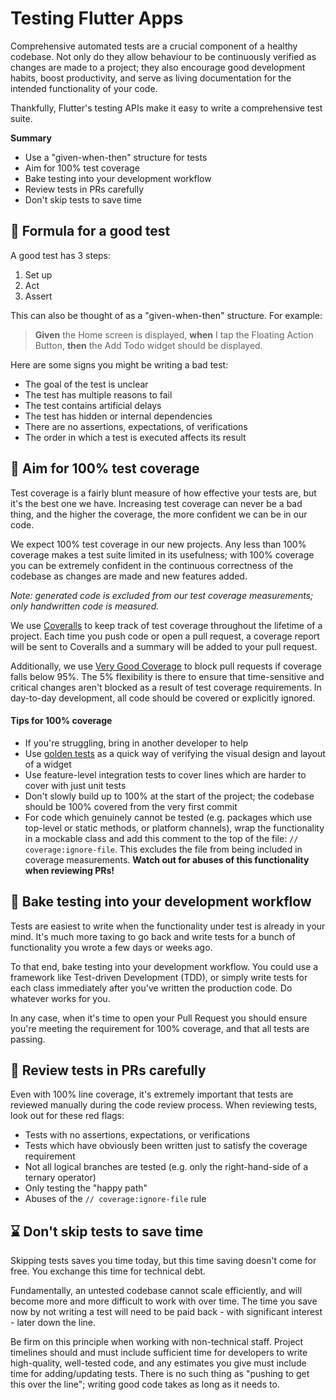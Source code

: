 # Testing Flutter Apps

Comprehensive automated tests are a crucial component of a healthy codebase. Not only do they allow behaviour to be continuously verified as changes are made to a project; they also encourage good development habits, boost productivity, and serve as living documentation for the intended functionality of your code.

Thankfully, Flutter's testing APIs make it easy to write a comprehensive test suite.

**Summary**

- Use a "given-when-then" structure for tests
- Aim for 100% test coverage
- Bake testing into your development workflow
- Review tests in PRs carefully
- Don't skip tests to save time

## 🧪 Formula for a good test

A good test has 3 steps:

1. Set up
2. Act
3. Assert

This can also be thought of as a "given-when-then" structure. For example:

> **Given** the Home screen is displayed, **when** I tap the Floating Action Button, **then** the Add Todo widget should be displayed.

Here are some signs you might be writing a bad test:

- The goal of the test is unclear
- The test has multiple reasons to fail
- The test contains artificial delays
- The test has hidden or internal dependencies
- There are no assertions, expectations, of verifications
- The order in which a test is executed affects its result

## 💯 Aim for 100% test coverage

Test coverage is a fairly blunt measure of how effective your tests are, but it's the best one we have. Increasing test coverage can never be a bad thing, and the higher the coverage, the more confident we can be in our code.

We expect 100% test coverage in our new projects. Any less than 100% coverage makes a test suite limited in its usefulness; with 100% coverage you can be extremely confident in the continuous correctness of the codebase as changes are made and new features added.

_Note: generated code is excluded from our test coverage measurements; only handwritten code is measured._

We use [Coveralls](https://coveralls.io/) to keep track of test coverage throughout the lifetime of a project. Each time you push code or open a pull request, a coverage report will be sent to Coveralls and a summary will be added to your pull request.

Additionally, we use [Very Good Coverage](https://github.com/VeryGoodOpenSource/very_good_coverage) to block pull requests if coverage falls below 95%. The 5% flexibility is there to ensure that time-sensitive and critical changes aren't blocked as a result of test coverage requirements. In day-to-day development, all code should be covered or explicitly ignored.

#### Tips for 100% coverage

- If you're struggling, bring in another developer to help
- Use [golden tests](https://api.flutter.dev/flutter/flutter_test/matchesGoldenFile.html) as a quick way of verifying the visual design and layout of a widget
- Use feature-level integration tests to cover lines which are harder to cover with just unit tests
- Don't slowly build up to 100% at the start of the project; the codebase should be 100% covered from the very first commit
- For code which genuinely cannot be tested (e.g. packages which use top-level or static methods, or platform channels), wrap the functionality in a mockable class and add this comment to the top of the file: `// coverage:ignore-file`. This excludes the file from being included in coverage measurements. **Watch out for abuses of this functionality when reviewing PRs!**

## 🧁 Bake testing into your development workflow

Tests are easiest to write when the functionality under test is already in your mind. It's much more taxing to go back and write tests for a bunch of functionality you wrote a few days or weeks ago.

To that end, bake testing into your development workflow. You could use a framework like Test-driven Development (TDD), or simply write tests for each class immediately after you've written the production code. Do whatever works for you.

In any case, when it's time to open your Pull Request you should ensure you're meeting the requirement for 100% coverage, and that all tests are passing.

## 🔬 Review tests in PRs carefully

Even with 100% line coverage, it's extremely important that tests are reviewed manually during the code review process. When reviewing tests, look out for these red flags:

- Tests with no assertions, expectations, or verifications
- Tests which have obviously been written just to satisfy the coverage requirement
- Not all logical branches are tested (e.g. only the right-hand-side of a ternary operator)
- Only testing the "happy path"
- Abuses of the `// coverage:ignore-file` rule

## ⌛ Don't skip tests to save time

Skipping tests saves you time today, but this time saving doesn't come for free. You exchange this time for technical debt.

Fundamentally, an untested codebase cannot scale efficiently, and will become more and more difficult to work with over time. The time you save now by not writing a test will need to be paid back - with significant interest - later down the line.

Be firm on this principle when working with non-technical staff. Project timelines should and must include sufficient time for developers to write high-quality, well-tested code, and any estimates you give must include time for adding/updating tests. There is no such thing as "pushing to get this over the line"; writing good code takes as long as it needs to.

